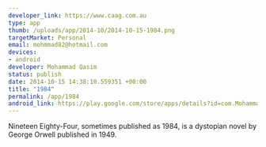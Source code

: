 ```yaml
--- 
developer_link: https://www.caag.com.au
type: app
thumb: /uploads/app/2014-10/2014-10-15-1984.png
targetMarket: Personal
email: mohmmad82@hotmail.com
devices: 
- android
developer: Mohammad Qasim
status: publish
date: 2014-10-15 14:38:10.559351 +00:00
title: "1984"
permalink: /app/1984
android_link: https://play.google.com/store/apps/details?id=com.MohammadQasim4
---
```


Nineteen Eighty-Four, sometimes published as 1984, is a dystopian novel by George Orwell published in 1949. 
